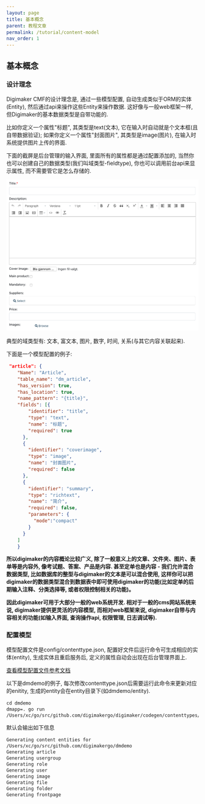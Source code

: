 ```yaml
---
layout: page
title: 基本概念
parent: 教程文章
permalink: /tutorial/content-model
nav_order: 1
---
```


## 基本概念


### 设计理念
Digimaker CMF的设计理念是, 通过一些模型配置, 自动生成类似于ORM的实体(Entity), 然后通过api来操作这些Entity来操作数据. 这好像与一般web框架一样, 但Digimaker的基本数据类型是自带功能的. 

比如你定义一个属性"标题", 其类型是text(文本), 它在输入时自动就是个文本框(且自带数据验证); 如果你定义一个属性"封面图片", 其类型是image(图片), 在输入时系统提供图片上传的界面. 

下面的截屏是后台管理的输入界面, 里面所有的属性都是通过配置添加的, 当然你也可以创建自己的数据类型(我们叫域类型-fieldtype), 你也可以调用前台api来显示属性, 而不需要管它是怎么存储的.


<img src="./eui-input.png" width="700px" />


典型的域类型有: 文本, 富文本, 图片, 数字, 时间, 关系(与其它内容关联起来).

下面是一个模型配置的例子:

```json
 "article": {
    "Name": "Article",
    "table_name": "dm_article",
    "has_version": true,
    "has_location": true,
    "name_pattern": "{title}",
    "fields": [{
        "identifier": "title",
        "type": "text",
        "name": "标题",
        "required": true
      },
      {
        "identifier": "coverimage",
        "type": "image",
        "name": "封面图片",
        "required": false
      },
      {
        "identifier": "summary",
        "type": "richtext",
        "name": "简介",
        "required": false,
        "parameters": {
          "mode":"compact"
        }
      }
    ]
    }
```

**所以digimaker的内容概论比较广义, 除了一般意义上的文章、文件夹、图片、表单等是内容外, 像考试题、答案、产品是内容. 甚至定单也是内容 - 我们允许混合数据类型, 比如数据库的整型与digimaker的文本是可以混合使用, 这样你可以把digimaker的数据类型混合到数据表中即可使用digimaker的功能(比如定单的后期输入注释、分类选择等, 或者权限控制相关的功能)。**

**因此digimaker可用于大部分一般的web系统开发. 相对于一般的cms网站系统来说, digimaker提供更灵活的内容模型, 而相对web框架来说, digimaker自带与内容相关的功能(如输入界面, 查询操作api, 权限管理, 日志调试等).**


### 配置模型

模型配置文件是config/contenttype.json, 配置好文件后运行命令可生成相应的实体(entity), 生成实体且重启服务后, 定义的属性自动会出现在后台管理界面上.

[查看模型配置文件参考文档](../references/contenttype)

以下是dmdemo的例子, 每次修改contenttype.json后需要运行此命令来更新对应的enitity, 生成的entity会在entity目录下(如dmdemo/entity).

```
cd dmdemo
dmapp=. go run /Users/xc/go/src/github.com/digimakergo/digimaker/codegen/contenttypes/gen.go
```

默认会输出如下信息

```
Generating content entities for /Users/xc/go/src/github.com/digimakergo/dmdemo
Generating article
Generating usergroup
Generating role
Generating user
Generating image
Generating file
Generating folder
Generating frontpage
```

